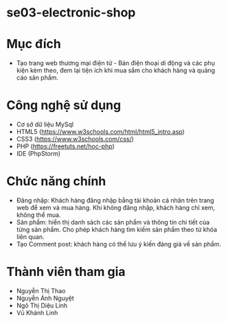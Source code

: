 # se03-electronic-shop

# Mục đích
- Tạo trang web thương mại điện tử - Bán điện thoại di động và các phụ kiện kèm theo, đem lại tiện ích khi mua sắm cho khách hàng và quảng cáo sản phẩm.

# Công nghệ sử dụng
- Cơ sở dữ liệu MySql
- HTML5 (https://www.w3schools.com/html/html5_intro.asp)
- CSS3 (https://www.w3schools.com/css/)
- PHP (https://freetuts.net/hoc-php)
- IDE (PhpStorm)

# Chức năng chính
- Đăng nhập: Khách hàng đăng nhập bằng tài khoản cá nhân trên trang web để xem và mua hàng. Khi không đăng nhập, khách hàng chỉ xem, không thể mua.
- Sản phẩm: hiển thị danh sách các sản phẩm và thông tin chi tiết của từng sản phẩm. Cho phép khách hàng tìm kiếm sản phẩm theo từ khóa liên quan.
- Tạo Comment post: khách hàng có thể lưu ý kiến đáng giá về sản phẩm.

# Thành viên tham gia
- Nguyễn Thị Thao
- Nguyễn Ánh Nguyệt
- Ngô Thị Diệu Linh
- Vũ Khánh Linh
